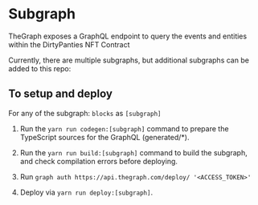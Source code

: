 # Subgraph

TheGraph exposes a GraphQL endpoint to query the events and entities within the DirtyPanties NFT Contract

Currently, there are multiple subgraphs, but additional subgraphs can be added to this repo:


## To setup and deploy

For any of the subgraph: `blocks` as `[subgraph]`

1. Run the `yarn run codegen:[subgraph]` command to prepare the TypeScript sources for the GraphQL (generated/*).

2. Run the `yarn run build:[subgraph]` command to build the subgraph, and check compilation errors before deploying.

3. Run `graph auth https://api.thegraph.com/deploy/ '<ACCESS_TOKEN>'`

4. Deploy via `yarn run deploy:[subgraph]`.
